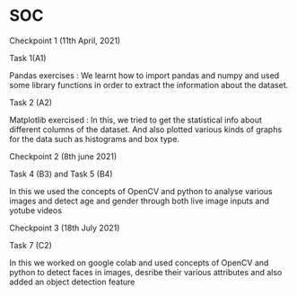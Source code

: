 # SOC

Checkpoint 1 (11th April, 2021)

Task 1(A1)

Pandas exercises : We learnt how to import pandas and numpy and used some library functions in order to extract the
information about the dataset.

Task 2 (A2)

Matplotlib exercised : In this, we tried to get the statistical info about different columns of the dataset. And also plotted
various kinds of graphs for the data such as histograms and box type.

Checkpoint 2 (8th june 2021)

Task 4 (B3) and Task 5 (B4)

In this we used the concepts of OpenCV and python to analyse various images and detect age and gender through both live image inputs and yotube videos

Checkpoint 3 (18th July 2021)

Task 7 (C2)

In this we worked on google colab and used concepts of OpenCV and python to detect faces in images, desribe their various attributes and also added an object detection feature

